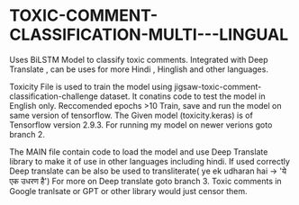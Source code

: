 # TOXIC-COMMENT-CLASSIFICATION-MULTI---LINGUAL
Uses BiLSTM Model to classify toxic comments. Integrated with Deep Translate , can be uses for more Hindi , Hinglish and other languages.

Toxicity File is used to train the model using jigsaw-toxic-comment-classification-challenge dataset. 
    It conatins code to test the model in English only.
    Reccomended epochs >10
    Train, save and run the model on same version of tensorflow.
    The Given model (toxicity.keras) is of Tensorflow version 2.9.3.
    For running my model on newer verions goto branch 2.

The MAIN file contain code to load the model and use Deep Translate library to make it of use in other languages including hindi.
    If used correctly Deep translate can be also be used to transliterate( ye ek udharan hai  -> 'ये एक उधरण है')
    For more on Deep translate goto branch 3.
    Toxic comments in Google tranlsate or GPT or other library would just censor them.
